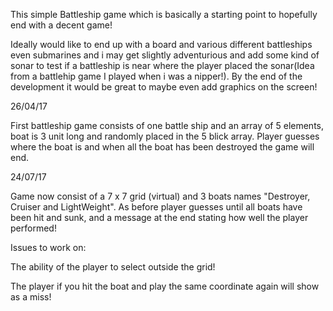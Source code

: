 This simple Battleship game which is basically a starting point to hopefully
end with a decent game! 

Ideally would like to end up with a board and various different
battleships even submarines and i may get slightly adventurious and add some kind of sonar
to test if a battleship is near where the player placed the sonar(Idea from a battlehip game
I played when i was a nipper!). By the end of the development it would be great to maybe even add
graphics on the screen!

26/04/17

First battleship game consists of one battle ship and an array of 5 elements, boat is 3 unit long and randomly 
placed in the 5 blick array. Player guesses where the boat is and when all the boat has been destroyed the game will end.

24/07/17

Game now consist of a 7 x 7 grid (virtual) and 3 boats names "Destroyer, Cruiser and LightWeight". As before player guesses 
until all boats have been hit and sunk, and a message at the end stating how well the player performed!

Issues to work on:

The ability of the player to select outside the grid!

The player if you hit the boat and play the same coordinate again will show as a miss!
